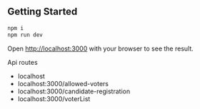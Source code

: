 ## Getting Started



```bash
npm i
npm run dev
```

Open [http://localhost:3000](http://localhost:3000) with your browser to see the result.

Api routes
- localhost
- localhost:3000/allowed-voters
- localhost:3000/candidate-registration
- localhost:3000/voterList



